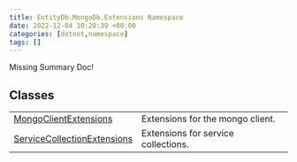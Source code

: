 ```yaml
---
title: EntityDb.MongoDb.Extensions Namespace
date: 2022-12-04 10:20:39 +00:00
categories: [dotnet,namespace]
tags: []
---
```


Missing Summary Doc!
## Classes
<table><tr><td><!--/posts/dotnet.entitydb.mongodb.extensions.mongoclientextensions--><a href='#'>MongoClientExtensions</a></td><td>
Extensions for the mongo client.
</td></tr><tr><td><!--/posts/dotnet.entitydb.mongodb.extensions.servicecollectionextensions--><a href='#'>ServiceCollectionExtensions</a></td><td>
Extensions for service collections.
</td></tr></table>
